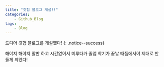```yaml
---
title: "깃헙 블로그 개설!!"
categories:
    - Github_Blog
tags:
    - Blog
---
```


드디어 깃헙 블로그를 개설했다!
{: .notice--success}

해야지 해야지 말만 하고 시간없어서 미루다가 졸업 학기가 끝날 때쯤에서야 제대로 만들게 되었다!